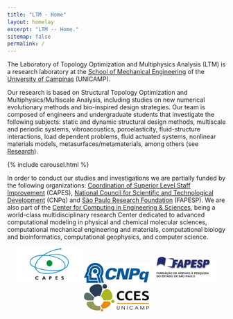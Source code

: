 ```yaml
---
title: "LTM - Home"
layout: homelay
excerpt: "LTM -- Home."
sitemap: false
permalink: /
---
```


The Laboratory of Topology Optimization and Multiphysics Analysis (LTM) is a research laboratory at the [School of Mechanical Engineering](https://www.fem.unicamp.br/index.php/pt-br/) of the [University of Campinas](https://www.unicamp.br/unicamp/) (UNICAMP). 

Our research is based on Structural Topology Optimization and Multiphysics/Multiscale Analysis, including studies on new numerical evolutionary methods and bio-inspired design strategies. Our team is composed of engineers and undergraduate students that investigate the following subjects: static and dynamic structural design methods, multiscale and periodic systems, vibroacoustics, poroelasticity, fluid-structure interactions, load dependent problems, fluid actuated systems, nonlinear materials models, metasurfaces/metamaterials, among others (see [Research](research)).


{% include carousel.html %}


In order to conduct our studies and investigations we are partially funded by the following organizations: [Coordination of Superior Level Staff Improvement](https://www.gov.br/capes/pt-br) (CAPES), [National Council for Scientific and Technological Development](https://www.gov.br/cnpq/pt-br) (CNPq) and [São Paulo Research Foundation](https://fapesp.br/) (FAPESP). We are also part of the [Center for Computing in Engineering & Sciences](https://cces.unicamp.br/), being a world-class multidisciplinary research Center dedicated to advanced computational modeling in physical and chemical molecular sciences, computational mechanical engineering and materials, computational biology and bioinformatics, computational geophysics, and computer science. 

<p align=center>
  <img src="/images/ltm_logos/capes.png" style="width: 150px">
  <img src="/images/ltm_logos/cnpq.jpg" style="width: 150px">
  <img src="/images/ltm_logos/fapesp.jpg" style="width: 150px">
  <img src="/images/ltm_logos/cces.png" style="width: 150px">
</p>
